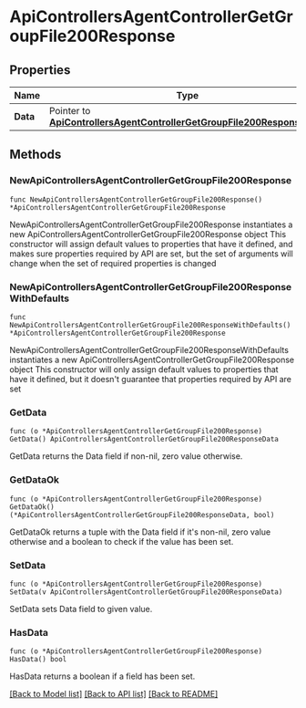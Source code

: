 # ApiControllersAgentControllerGetGroupFile200Response

## Properties

Name | Type | Description | Notes
------------ | ------------- | ------------- | -------------
**Data** | Pointer to [**ApiControllersAgentControllerGetGroupFile200ResponseData**](ApiControllersAgentControllerGetGroupFile200ResponseData.md) |  | [optional] 

## Methods

### NewApiControllersAgentControllerGetGroupFile200Response

`func NewApiControllersAgentControllerGetGroupFile200Response() *ApiControllersAgentControllerGetGroupFile200Response`

NewApiControllersAgentControllerGetGroupFile200Response instantiates a new ApiControllersAgentControllerGetGroupFile200Response object
This constructor will assign default values to properties that have it defined,
and makes sure properties required by API are set, but the set of arguments
will change when the set of required properties is changed

### NewApiControllersAgentControllerGetGroupFile200ResponseWithDefaults

`func NewApiControllersAgentControllerGetGroupFile200ResponseWithDefaults() *ApiControllersAgentControllerGetGroupFile200Response`

NewApiControllersAgentControllerGetGroupFile200ResponseWithDefaults instantiates a new ApiControllersAgentControllerGetGroupFile200Response object
This constructor will only assign default values to properties that have it defined,
but it doesn't guarantee that properties required by API are set

### GetData

`func (o *ApiControllersAgentControllerGetGroupFile200Response) GetData() ApiControllersAgentControllerGetGroupFile200ResponseData`

GetData returns the Data field if non-nil, zero value otherwise.

### GetDataOk

`func (o *ApiControllersAgentControllerGetGroupFile200Response) GetDataOk() (*ApiControllersAgentControllerGetGroupFile200ResponseData, bool)`

GetDataOk returns a tuple with the Data field if it's non-nil, zero value otherwise
and a boolean to check if the value has been set.

### SetData

`func (o *ApiControllersAgentControllerGetGroupFile200Response) SetData(v ApiControllersAgentControllerGetGroupFile200ResponseData)`

SetData sets Data field to given value.

### HasData

`func (o *ApiControllersAgentControllerGetGroupFile200Response) HasData() bool`

HasData returns a boolean if a field has been set.


[[Back to Model list]](../README.md#documentation-for-models) [[Back to API list]](../README.md#documentation-for-api-endpoints) [[Back to README]](../README.md)


